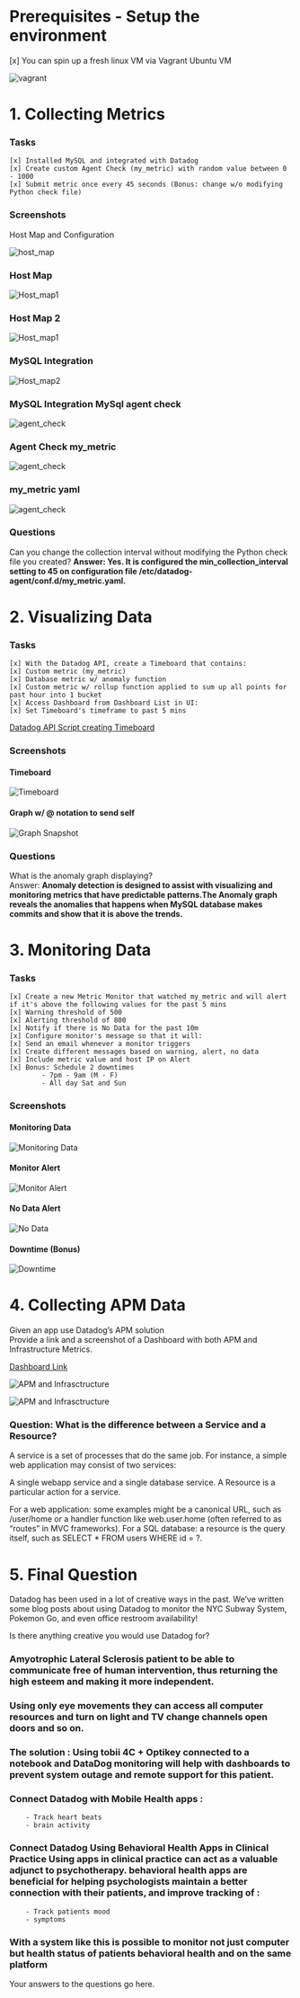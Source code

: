 ﻿# Prerequisites - Setup the environment
[x] You can spin up a fresh linux VM via Vagrant Ubuntu VM 

![vagrant](screenshots/1-vagrantversion.png)

# 1. Collecting Metrics

### Tasks

    [x] Installed MySQL and integrated with Datadog
    [x] Create custom Agent Check (my_metric) with random value between 0 - 1000
    [x] Submit metric once every 45 seconds (Bonus: change w/o modifying Python check file)


### Screenshots
Host Map and Configuration

![host_map](screenshots/1-host_map.png)
### Host Map

![Host_map1](screenshots/1-host_map1.png)
### Host Map 2

![Host_map1](screenshots/hostnametags.png)

### MySQL Integration

![Host_map2](screenshots/1_mysql.png)

### MySQL Integration MySql agent check

![agent_check](screenshots/1_mysql_agentcheck.png)


### Agent Check my_metric

![agent_check](screenshots/1_Agent_Check.png)

### my_metric yaml

![agent_check](screenshots/1_Agent_Checkconf.png)


### Questions
Can you change the collection interval without modifying the Python check file you created?
**Answer: Yes. It is configured the min_collection_interval setting to 45 on configuration file /etc/datadog-agent/conf.d/my_metric.yaml.**

# 2. Visualizing Data
### Tasks
    [x] With the Datadog API, create a Timeboard that contains:
    [x] Custom metric (my_metric)
    [x] Database metric w/ anomaly function
    [x] Custom metric w/ rollup function applied to sum up all points for past hour into 1 bucket
    [x] Access Dashboard from Dashboard List in UI:
    [x] Set Timeboard's timeframe to past 5 mins

[Datadog API Script creating Timeboard](scripts/timeboard.py)

  ### Screenshots
  
  #### Timeboard
  ![Timeboard](screenshots/2_timeboard2.png)
 
  #### Graph w/ @ notation to send self  
  ![Graph Snapshot](screenshots/Anomaly_5min_MySQL.png)
  
  ### Questions
   What is the anomaly graph displaying?  
   Answer: **Anomaly detection is designed to assist with visualizing and monitoring metrics that have predictable patterns.The Anomaly graph reveals the anomalies that happens when MySQL database makes commits and show that it is above the trends.**

   # 3. Monitoring Data
  ### Tasks
    [x] Create a new Metric Monitor that watched my_metric and will alert if it's above the following values for the past 5 mins   
    [x] Warning threshold of 500  
    [x] Alerting threshold of 800  
    [x] Notify if there is No Data for the past 10m  
    [x] Configure monitor's message so that it will:   
    [x] Send an email whenever a monitor triggers  
    [x] Create different messages based on warning, alert, no data  
    [x] Include metric value and host IP on Alert  
    [x] Bonus: Schedule 2 downtimes     
            - 7pm - 9am (M - F)   
            - All day Sat and Sun  
  
  ### Screenshots

  #### Monitoring Data
  ![Monitoring Data](screenshots/3_Notification_Entire_infra.png)
  
  #### Monitor Alert
  ![Monitor Alert](screenshots/3_Alert.png)
  
  #### No Data Alert
  ![No Data](screenshots/3_No_Data.png)
  
  #### Downtime (Bonus)
  ![Downtime](screenshots/3_Downtime.png) 

  # 4. Collecting APM Data   
Given an app use Datadog’s APM solution   
Provide a link and a screenshot of a Dashboard with both APM and Infrastructure Metrics.

[Dashboard Link](https://p.datadoghq.com/sb/ov0483fsnj4ruvv8-bbe1d97bcb9454657c24cb9a41719c1d)

![APM and Infrasctructure](screenshots/4_APM_timeboard_Public_URL.png)

![APM and Infrasctructure](screenshots/4_Public_URL_access.png)
  
### Question: What is the difference between a Service and a Resource? 
A service is a set of processes that do the same job. For instance, a simple web application may consist of two services:

A single webapp service and a single database service.
A Resource is a particular action for a service.

For a web application: some examples might be a canonical URL, such as /user/home or a handler function like web.user.home (often referred to as “routes” in MVC frameworks).
For a SQL database: a resource is the query itself, such as SELECT * FROM users WHERE id = ?.

# 5. Final Question
Datadog has been used in a lot of creative ways in the past. We’ve written some blog posts about using Datadog to monitor the NYC Subway System, Pokemon Go, and even office restroom availability!

Is there anything creative you would use Datadog for?  

### Amyotrophic Lateral Sclerosis patient to be able to communicate free of human intervention, thus returning the high esteem and making it more independent. 
### Using only eye movements they can access all computer resources and turn on light and TV change channels open doors and so on.
### The solution : Using tobii 4C + Optikey connected to a notebook and DataDog monitoring will help with dashboards to prevent system outage and remote support for this patient.
### Connect Datadog with Mobile Health apps :
        - Track heart beats
        - brain activity
### Connect Datadog Using Behavioral Health Apps in Clinical Practice Using apps in clinical practice can act as a valuable adjunct to psychotherapy. behavioral health apps are beneficial for helping psychologists maintain a better connection with their patients, and improve tracking of :
        - Track patients mood
        - symptoms
### With a system like this is possible to monitor not just computer but health status of patients behavioral health and on the same platform 

Your answers to the questions go here.
